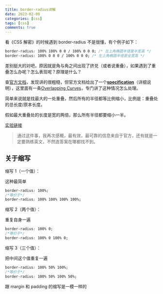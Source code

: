 ```yaml
---
title: border-radius详解
date: 2023-02-09
categories: [css]
tags: [css]
comments: true
---
```


看《CSS 解密》的时候遇到 border-radius 不是很懂，有个例子如下：

```css
border-radius: 100% 100% 0 0 / 100% 0 0 0; /* 左上角椭圆半径是半宽高 */
border-radius: 100% 0 0 0 / 100% 0 0 0; /* 左上角椭圆半径是全宽高 */
```

差别挺大的对吧，原因就是角与角之间出现了挤兑（或者说重叠），如果遇到了重叠怎么办呢？怎么表现呢？原理是什么？

<!-- more -->

查[官方文档](https://developer.mozilla.org/en-US/docs/Web/CSS/border-radius)，发现讲的很粗糙，但官方文档给出了一个[**specification**](https://w3c.github.io/csswg-drafts/css-backgrounds/#border-radius)（详细说明），这里面有一条[Overlapping Curves](https://w3c.github.io/csswg-drafts/css-backgrounds/#corner-overlap)，专门讲了这种情况怎么处理。

简单来说就是找最大的一处重叠，然后所有的半径都等比例缩小，比例是：重叠处的总长度/原本长度。

假如最大重叠处的长度是宽的两倍，那么所有半径都要缩小一半。

[实验链接](https://codepen.io/liuqinh2s/pen/eYjzqMR)

> 通过这件事，我再次感概，最有效，最可靠的信息来自于官方，还有就是一定要熟练英文，不然连答案在哪都找不到。

## 关于缩写

缩写 1（一个值）：

这种最简单

```css
border-radius: 100%;
/*等价于*/
border-radius: 100% 100% 100% 100%;
```

缩写 2（两个值）：

重复自身一遍

```css
border-radius: 100% 0;
/*等价于*/
border-radius: 100% 0 100% 0;
```

缩写 3（三个值）：

把中间这个值重复一遍

```css
border-radius: 100% 50% 100%;
/*等价于*/
border-radius: 100% 50% 100% 50%;
```

跟 margin 和 padding 的缩写是一模一样的
